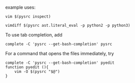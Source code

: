 example uses:

    vim $(pysrc inspect)

    vimdiff $(pysrc ast.literal_eval -p python2 -p python3)

To use tab completion, add

    complete -C 'pysrc --get-bash-completion' pysrc

For a command that opens the files immediately, try

    complete -C 'pysrc --get-bash-completion' pyedit
    function pyedit (){
        vim -O $(pysrc "$@")
    }
